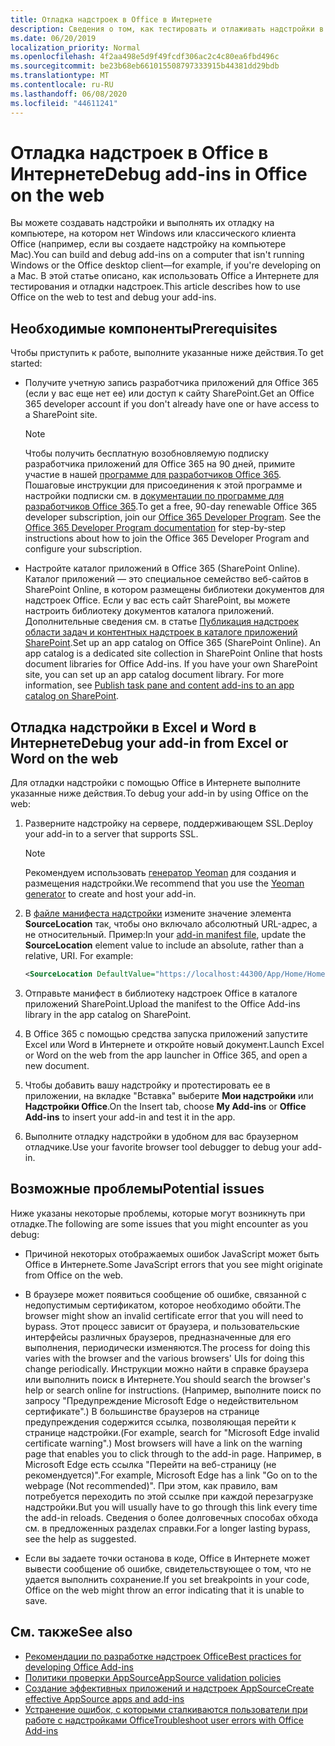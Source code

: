 ```yaml
---
title: Отладка надстроек в Office в Интернете
description: Сведения о том, как тестировать и отлаживать надстройки в Office в Интернете.
ms.date: 06/20/2019
localization_priority: Normal
ms.openlocfilehash: 4f2aa498e5d9f49fcdf306ac2c4c80ea6fbd496c
ms.sourcegitcommit: be23b68eb661015508797333915b44381dd29bdb
ms.translationtype: MT
ms.contentlocale: ru-RU
ms.lasthandoff: 06/08/2020
ms.locfileid: "44611241"
---
```

# <a name="debug-add-ins-in-office-on-the-web"></a><span data-ttu-id="a5df1-103">Отладка надстроек в Office в Интернете</span><span class="sxs-lookup"><span data-stu-id="a5df1-103">Debug add-ins in Office on the web</span></span>


<span data-ttu-id="a5df1-104">Вы можете создавать надстройки и выполнять их отладку на компьютере, на котором нет Windows или классического клиента Office (например, если вы создаете надстройку на компьютере Mac).</span><span class="sxs-lookup"><span data-stu-id="a5df1-104">You can build and debug add-ins on a computer that isn't running Windows or the Office desktop client&mdash;for example, if you're developing on a Mac.</span></span> <span data-ttu-id="a5df1-105">В этой статье описано, как использовать Office а Интернете для тестирования и отладки надстроек.</span><span class="sxs-lookup"><span data-stu-id="a5df1-105">This article describes how to use Office on the web to test and debug your add-ins.</span></span> 

## <a name="prerequisites"></a><span data-ttu-id="a5df1-106">Необходимые компоненты</span><span class="sxs-lookup"><span data-stu-id="a5df1-106">Prerequisites</span></span>

<span data-ttu-id="a5df1-107">Чтобы приступить к работе, выполните указанные ниже действия.</span><span class="sxs-lookup"><span data-stu-id="a5df1-107">To get started:</span></span>

- <span data-ttu-id="a5df1-108">Получите учетную запись разработчика приложений для Office 365 (если у вас еще нет ее) или доступ к сайту SharePoint.</span><span class="sxs-lookup"><span data-stu-id="a5df1-108">Get an Office 365 developer account if you don't already have one or have access to a SharePoint site.</span></span>

  > [!NOTE]
  > <span data-ttu-id="a5df1-p102">Чтобы получить бесплатную возобновляемую подписку разработчика приложений для Office 365 на 90 дней, примите участие в нашей [программе для разработчиков Office 365](https://developer.microsoft.com/office/dev-program). Пошаговые инструкции для присоединения к этой программе и настройки подписки см. в [документации по программе для разработчиков Office 365](/office/developer-program/office-365-developer-program).</span><span class="sxs-lookup"><span data-stu-id="a5df1-p102">To get a free, 90-day renewable Office 365 developer subscription, join our [Office 365 Developer Program](https://developer.microsoft.com/office/dev-program). See the [Office 365 Developer Program documentation](/office/developer-program/office-365-developer-program) for step-by-step instructions about how to join the Office 365 Developer Program and configure your subscription.</span></span>

- <span data-ttu-id="a5df1-p103">Настройте каталог приложений в Office 365 (SharePoint Online). Каталог приложений — это специальное семейство веб-сайтов в SharePoint Online, в котором размещены библиотеки документов для надстроек Office. Если у вас есть сайт SharePoint, вы можете настроить библиотеку документов каталога приложений. Дополнительные сведения см. в статье [Публикация надстроек области задач и контентных надстроек в каталоге приложений SharePoint](../publish/publish-task-pane-and-content-add-ins-to-an-add-in-catalog.md).</span><span class="sxs-lookup"><span data-stu-id="a5df1-p103">Set up an app catalog on Office 365 (SharePoint Online). An app catalog is a dedicated site collection in SharePoint Online that hosts document libraries for Office Add-ins. If you have your own SharePoint site, you can set up an app catalog document library. For more information, see [Publish task pane and content add-ins to an app catalog on SharePoint](../publish/publish-task-pane-and-content-add-ins-to-an-add-in-catalog.md).</span></span>


## <a name="debug-your-add-in-from-excel-or-word-on-the-web"></a><span data-ttu-id="a5df1-114">Отладка надстройки в Excel и Word в Интернете</span><span class="sxs-lookup"><span data-stu-id="a5df1-114">Debug your add-in from Excel or Word on the web</span></span>

<span data-ttu-id="a5df1-115">Для отладки надстройки с помощью Office в Интернете выполните указанные ниже действия.</span><span class="sxs-lookup"><span data-stu-id="a5df1-115">To debug your add-in by using Office on the web:</span></span>

1. <span data-ttu-id="a5df1-116">Разверните надстройку на сервере, поддерживающем SSL.</span><span class="sxs-lookup"><span data-stu-id="a5df1-116">Deploy your add-in to a server that supports SSL.</span></span>

    > [!NOTE]
    > <span data-ttu-id="a5df1-117">Рекомендуем использовать [генератор Yeoman](https://github.com/OfficeDev/generator-office) для создания и размещения надстройки.</span><span class="sxs-lookup"><span data-stu-id="a5df1-117">We recommend that you use the [Yeoman generator](https://github.com/OfficeDev/generator-office) to create and host your add-in.</span></span>

2. <span data-ttu-id="a5df1-p104">В [файле манифеста надстройки](../develop/add-in-manifests.md) измените значение элемента **SourceLocation** так, чтобы оно включало абсолютный URL-адрес, а не относительный. Пример:</span><span class="sxs-lookup"><span data-stu-id="a5df1-p104">In your [add-in manifest file](../develop/add-in-manifests.md), update the **SourceLocation** element value to include an absolute, rather than a relative, URI. For example:</span></span>

    ```xml
    <SourceLocation DefaultValue="https://localhost:44300/App/Home/Home.html" />
    ```

3. <span data-ttu-id="a5df1-120">Отправьте манифест в библиотеку надстроек Office в каталоге приложений SharePoint.</span><span class="sxs-lookup"><span data-stu-id="a5df1-120">Upload the manifest to the Office Add-ins library in the app catalog on SharePoint.</span></span>

4. <span data-ttu-id="a5df1-121">В Office 365 с помощью средства запуска приложений запустите Excel или Word в Интернете и откройте новый документ.</span><span class="sxs-lookup"><span data-stu-id="a5df1-121">Launch Excel or Word on the web from the app launcher in Office 365, and open a new document.</span></span>

5. <span data-ttu-id="a5df1-122">Чтобы добавить вашу надстройку и протестировать ее в приложении, на вкладке "Вставка" выберите **Мои надстройки** или **Надстройки Office**.</span><span class="sxs-lookup"><span data-stu-id="a5df1-122">On the Insert tab, choose **My Add-ins** or **Office Add-ins** to insert your add-in and test it in the app.</span></span>

6. <span data-ttu-id="a5df1-123">Выполните отладку надстройки в удобном для вас браузерном отладчике.</span><span class="sxs-lookup"><span data-stu-id="a5df1-123">Use your favorite browser tool debugger to debug your add-in.</span></span>

## <a name="potential-issues"></a><span data-ttu-id="a5df1-124">Возможные проблемы</span><span class="sxs-lookup"><span data-stu-id="a5df1-124">Potential issues</span></span>

<span data-ttu-id="a5df1-125">Ниже указаны некоторые проблемы, которые могут возникнуть при отладке.</span><span class="sxs-lookup"><span data-stu-id="a5df1-125">The following are some issues that you might encounter as you debug:</span></span>

- <span data-ttu-id="a5df1-126">Причиной некоторых отображаемых ошибок JavaScript может быть Office в Интернете.</span><span class="sxs-lookup"><span data-stu-id="a5df1-126">Some JavaScript errors that you see might originate from Office on the web.</span></span>

- <span data-ttu-id="a5df1-127">В браузере может появиться сообщение об ошибке, связанной с недопустимым сертификатом, которое необходимо обойти.</span><span class="sxs-lookup"><span data-stu-id="a5df1-127">The browser might show an invalid certificate error that you will need to bypass.</span></span> <span data-ttu-id="a5df1-128">Этот процесс зависит от браузера, и пользовательские интерфейсы различных браузеров, предназначенные для его выполнения, периодически изменяются.</span><span class="sxs-lookup"><span data-stu-id="a5df1-128">The process for doing this varies with the browser and the various browsers' UIs for doing this change periodically.</span></span> <span data-ttu-id="a5df1-129">Инструкции можно найти в справке браузера или выполнить поиск в Интернете.</span><span class="sxs-lookup"><span data-stu-id="a5df1-129">You should search the browser's help or search online for instructions.</span></span> <span data-ttu-id="a5df1-130">(Например, выполните поиск по запросу "Предупреждение Microsoft Edge о недействительном сертификате".) В большинстве браузеров на странице предупреждения содержится ссылка, позволяющая перейти к странице надстройки.</span><span class="sxs-lookup"><span data-stu-id="a5df1-130">(For example, search for "Microsoft Edge invalid certificate warning".) Most browsers will have a link on the warning page that enables you to click through to the add-in page.</span></span> <span data-ttu-id="a5df1-131">Например, в Microsoft Edge есть ссылка "Перейти на веб-страницу (не рекомендуется)".</span><span class="sxs-lookup"><span data-stu-id="a5df1-131">For example, Microsoft Edge has a link "Go on to the webpage (Not recommended)".</span></span> <span data-ttu-id="a5df1-132">При этом, как правило, вам потребуется переходить по этой ссылке при каждой перезагрузке надстройки.</span><span class="sxs-lookup"><span data-stu-id="a5df1-132">But you will usually have to go through this link every time the add-in reloads.</span></span> <span data-ttu-id="a5df1-133">Сведения о более долговечных способах обхода см. в предложенных разделах справки.</span><span class="sxs-lookup"><span data-stu-id="a5df1-133">For a longer lasting bypass, see the help as suggested.</span></span>

- <span data-ttu-id="a5df1-134">Если вы задаете точки останова в коде, Office в Интернете может вывести сообщение об ошибке, свидетельствующее о том, что не удается выполнить сохранение.</span><span class="sxs-lookup"><span data-stu-id="a5df1-134">If you set breakpoints in your code, Office on the web might throw an error indicating that it is unable to save.</span></span>

## <a name="see-also"></a><span data-ttu-id="a5df1-135">См. также</span><span class="sxs-lookup"><span data-stu-id="a5df1-135">See also</span></span>

- [<span data-ttu-id="a5df1-136">Рекомендации по разработке надстроек Office</span><span class="sxs-lookup"><span data-stu-id="a5df1-136">Best practices for developing Office Add-ins</span></span>](../concepts/add-in-development-best-practices.md)
- [<span data-ttu-id="a5df1-137">Политики проверки AppSource</span><span class="sxs-lookup"><span data-stu-id="a5df1-137">AppSource validation policies</span></span>](/legal/marketplace/certification-policies)  
- [<span data-ttu-id="a5df1-138">Создание эффективных приложений и надстроек AppSource</span><span class="sxs-lookup"><span data-stu-id="a5df1-138">Create effective AppSource apps and add-ins</span></span>](/office/dev/store/create-effective-office-store-listings)  
- [<span data-ttu-id="a5df1-139">Устранение ошибок, с которыми сталкиваются пользователи при работе с надстройками Office</span><span class="sxs-lookup"><span data-stu-id="a5df1-139">Troubleshoot user errors with Office Add-ins</span></span>](testing-and-troubleshooting.md)
